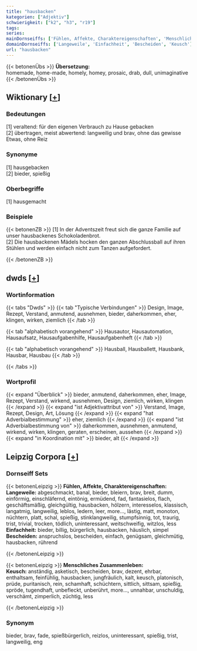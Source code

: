 ```yaml
---
title: "hausbacken"
kategorien: ["Adjektiv"]
schwierigkeit: ["k2", "h3", "r19"]
tags:
series:
mainDornseiffs: ['Fühlen, Affekte, Charaktereigenschaften', 'Menschliches Zusammenleben']
domainDornseiffs: ['Langeweile', 'Einfachheit', 'Bescheiden', 'Keusch']
url: "hausbacken"
---
```


{{< betonenÜbs >}}
**Übersetzung:**  
homemade, home-made, homely, homey, prosaic, drab, dull, unimaginative  
{{< /betonenÜbs >}}

## Wiktionary [[+](https://de.wiktionary.org/wiki/hausbacken)]

### Bedeutungen
[1] veraltend: für den eigenen Verbrauch zu Hause gebacken  
[2] übertragen, meist abwertend: langweilig und brav, ohne das gewisse Etwas, ohne Reiz  

### Synonyme
[1] hausgebacken  
[2] bieder, spießig  

### Oberbegriffe
[1] hausgemacht  

### Beispiele
{{< betonenZB >}}
[1] In der Adventszeit freut sich die ganze Familie auf unser hausbackenes Schokoladenbrot.  
[2] Die hausbackenen Mädels hocken den ganzen Abschlussball auf ihren Stühlen und werden einfach nicht zum Tanzen aufgefordert.  

{{< /betonenZB >}}


## dwds [[+](https://www.dwds.de/wb/hausbacken)]

### Wortinformation
{{< tabs "Dwds" >}}
{{< tab "Typische Verbindungen" >}}
Design, Image, Rezept, Verstand, anmutend, ausnehmen, bieder, daherkommen, eher, klingen, wirken, ziemlich
{{< /tab >}}

{{< tab "alphabetisch vorangehend" >}}
Hausautor, Hausautomation, Hausaufsatz, Hausaufgabenhilfe, Hausaufgabenheft
{{< /tab >}}

{{< tab "alphabetisch vorangehend" >}}
Hausball, Hausballett, Hausbank, Hausbar, Hausbau
{{< /tab >}}

{{< /tabs >}}

### Wortprofil
{{< expand "Überblick" >}} bieder, anmutend, daherkommen, eher, Image, Rezept, Verstand, wirkend, ausnehmen, Design, ziemlich, wirken, klingen {{< /expand >}}
{{< expand "ist Adjektivattribut von" >}} Verstand, Image, Rezept, Design, Art, Lösung {{< /expand >}}
{{< expand "hat Adverbialbestimmung" >}} eher, ziemlich {{< /expand >}}
{{< expand "ist Adverbialbestimmung von" >}} daherkommen, ausnehmen, anmutend, wirkend, wirken, klingen, geraten, erscheinen, aussehen {{< /expand >}}
{{< expand "in Koordination mit" >}} bieder, alt {{< /expand >}}

## Leipzig Corpora [[+](https://corpora.uni-leipzig.de/en/res?word=hausbacken&corpusId=deu_newscrawl-public_2018)]

### Dornseiff Sets
{{< betonenLeipzig >}}
**Fühlen, Affekte, Charaktereigenschaften:**  
**Langeweile:** abgeschmackt, banal, bieder, bleiern, brav, breit, dumm, einförmig, einschläfernd, eintönig, ermüdend, fad, fantasielos, flach, geschäftsmäßig, gleichgültig, hausbacken, hölzern, interesselos, klassisch, langatmig, langweilig, leblos, ledern, leer, more..., lästig, matt, monoton, nüchtern, platt, schal, spießig, stinklangweilig, stumpfsinnig, tot, traurig, trist, trivial, trocken, tödlich, uninteressant, weitschweifig, witzlos, less  
**Einfachheit:** bieder, billig, bürgerlich, hausbacken, häuslich, simpel  
**Bescheiden:** anspruchslos, bescheiden, einfach, genügsam, gleichmütig, hausbacken, rührend  

{{< /betonenLeipzig >}}


{{< betonenLeipzig >}}
**Menschliches Zusammenleben:**  
**Keusch:** anständig, asketisch, bescheiden, brav, dezent, ehrbar, enthaltsam, feinfühlig, hausbacken, jungfräulich, kalt, keusch, platonisch, prüde, puritanisch, rein, schamhaft, schüchtern, sittlich, sittsam, spießig, spröde, tugendhaft, unbefleckt, unberührt, more..., unnahbar, unschuldig, verschämt, zimperlich, züchtig, less  

{{< /betonenLeipzig >}}

### Synonym
bieder, brav, fade, spießbürgerlich, reizlos, uninteressant, spießig, trist, langweilig, eng

